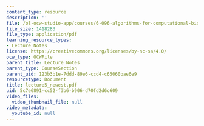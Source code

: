 ```yaml
---
content_type: resource
description: ''
file: /ol-ocw-studio-app/courses/6-096-algorithms-for-computational-biology-spring-2005/5c7e6891cc52f3b6b906d70fd2d6c609_lecture5_newest.pdf
file_size: 1418283
file_type: application/pdf
learning_resource_types:
- Lecture Notes
license: https://creativecommons.org/licenses/by-nc-sa/4.0/
ocw_type: OCWFile
parent_title: Lecture Notes
parent_type: CourseSection
parent_uid: 123b3b1e-7ddd-89e6-ccd4-c65060bae6e9
resourcetype: Document
title: lecture5_newest.pdf
uid: 5c7e6891-cc52-f3b6-b906-d70fd2d6c609
video_files:
  video_thumbnail_file: null
video_metadata:
  youtube_id: null
---
```

